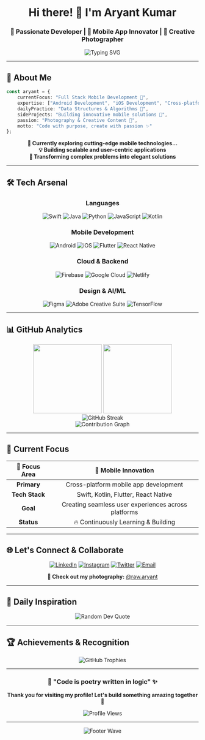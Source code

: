 <div align="center">
  
# Hi there! 👋 I'm **Aryant Kumar**

### 🚀 Passionate Developer | 📱 Mobile App Innovator | 📸 Creative Photographer

<img src="https://readme-typing-svg.herokuapp.com?font=Fira+Code&size=22&duration=3000&pause=1000&color=00D9FF&center=true&vCenter=true&width=600&lines=Full+Stack+Mobile+Developer;Open+Source+Contributor;DSA+Problem+Solver;Photography+%26+Tech+Creator" alt="Typing SVG" />

</div>

---

## 🌟 **About Me**

```typescript
const aryant = {
    currentFocus: "Full Stack Mobile Development 📱",
    expertise: ["Android Development", "iOS Development", "Cross-platform Apps"],
    dailyPractice: "Data Structures & Algorithms 🧠",
    sideProjects: "Building innovative mobile solutions 🚀",
    passion: "Photography & Creative Content 📸",
    motto: "Code with purpose, create with passion ✨"
};
```

<div align="center">
  
**🔭 Currently exploring cutting-edge mobile technologies...**  
**💡 Building scalable and user-centric applications**  
**🎯 Transforming complex problems into elegant solutions**

</div>

---

## 🛠️ **Tech Arsenal**

<div align="center">

### **Languages**
![Swift](https://img.shields.io/badge/Swift-FA7343?style=for-the-badge&logo=swift&logoColor=white)
![Java](https://img.shields.io/badge/Java-ED8B00?style=for-the-badge&logo=openjdk&logoColor=white)
![Python](https://img.shields.io/badge/Python-3776AB?style=for-the-badge&logo=python&logoColor=white)
![JavaScript](https://img.shields.io/badge/JavaScript-F7DF1E?style=for-the-badge&logo=javascript&logoColor=black)
![Kotlin](https://img.shields.io/badge/Kotlin-0095D5?style=for-the-badge&logo=kotlin&logoColor=white)

### **Mobile Development**
![Android](https://img.shields.io/badge/Android-3DDC84?style=for-the-badge&logo=android&logoColor=white)
![iOS](https://img.shields.io/badge/iOS-000000?style=for-the-badge&logo=ios&logoColor=white)
![Flutter](https://img.shields.io/badge/Flutter-02569B?style=for-the-badge&logo=flutter&logoColor=white)
![React Native](https://img.shields.io/badge/React_Native-20232A?style=for-the-badge&logo=react&logoColor=61DAFB)

### **Cloud & Backend**
![Firebase](https://img.shields.io/badge/Firebase-039BE5?style=for-the-badge&logo=Firebase&logoColor=white)
![Google Cloud](https://img.shields.io/badge/GoogleCloud-4285F4?style=for-the-badge&logo=google-cloud&logoColor=white)
![Netlify](https://img.shields.io/badge/Netlify-00C7B7?style=for-the-badge&logo=netlify&logoColor=white)

### **Design & AI/ML**
![Figma](https://img.shields.io/badge/Figma-F24E1E?style=for-the-badge&logo=figma&logoColor=white)
![Adobe Creative Suite](https://img.shields.io/badge/Adobe%20Creative%20Suite-DA1F26?style=for-the-badge&logo=Adobe%20Creative%20Suite&logoColor=white)
![TensorFlow](https://img.shields.io/badge/TensorFlow-FF6F00?style=for-the-badge&logo=tensorflow&logoColor=white)

</div>

---

## 📊 **GitHub Analytics**

<div align="center">
  <img height="180em" src="https://github-readme-stats.vercel.app/api?username=AryantKumar&show_icons=true&theme=tokyonight&hide_border=true&count_private=true&include_all_commits=true" />
  <img height="180em" src="https://github-readme-stats.vercel.app/api/top-langs/?username=AryantKumar&layout=compact&theme=tokyonight&hide_border=true" />
</div>

<div align="center">
  <img src="https://github-readme-streak-stats.herokuapp.com/?user=AryantKumar&theme=tokyonight&hide_border=true" alt="GitHub Streak" />
</div>

<div align="center">
  <img src="https://github-readme-activity-graph.vercel.app/graph?username=AryantKumar&theme=tokyo-night&hide_border=true&area=true" alt="Contribution Graph" />
</div>

---

## 🎯 **Current Focus**

<div align="center">

| 🚀 **Focus Area** | 📱 **Mobile Innovation** |
|:---:|:---:|
| **Primary** | Cross-platform mobile app development |
| **Tech Stack** | Swift, Kotlin, Flutter, React Native |
| **Goal** | Creating seamless user experiences across platforms |
| **Status** | 🔥 Continuously Learning & Building |

</div>

---

## 🌐 **Let's Connect & Collaborate**

<div align="center">

[![LinkedIn](https://img.shields.io/badge/LinkedIn-0077B5?style=for-the-badge&logo=linkedin&logoColor=white)](https://linkedin.com/in/aryant-kumar-dev)
[![Instagram](https://img.shields.io/badge/Instagram-E4405F?style=for-the-badge&logo=instagram&logoColor=white)](https://instagram.com/raw.aryant)
[![Twitter](https://img.shields.io/badge/Twitter-1DA1F2?style=for-the-badge&logo=twitter&logoColor=white)](https://x.com/kumar_aryant)
[![Email](https://img.shields.io/badge/Gmail-D14836?style=for-the-badge&logo=gmail&logoColor=white)](mailto:mynamearyant34@gmail.com)

**📸 Check out my photography:** [@raw.aryant](https://instagram.com/raw.aryant)

</div>

---

## 💭 **Daily Inspiration**

<div align="center">
  <img src="https://quotes-github-readme.vercel.app/api?type=horizontal&theme=tokyonight" alt="Random Dev Quote" />
</div>

---

## 🏆 **Achievements & Recognition**

<div align="center">
  <img src="https://github-profile-trophy.vercel.app/?username=AryantKumar&theme=tokyonight&no-frame=false&no-bg=false&margin-w=4" alt="GitHub Trophies" />
</div>

---

<div align="center">
  
### 🚀 **"Code is poetry written in logic"** ✨

**Thank you for visiting my profile! Let's build something amazing together** 🤝

<img src="https://komarev.com/ghpvc/?username=AryantKumar&color=blueviolet&style=for-the-badge" alt="Profile Views" />

</div>

---

<div align="center">
  <img src="https://capsule-render.vercel.app/api?type=waving&color=gradient&height=100&section=footer" alt="Footer Wave" />
</div>
